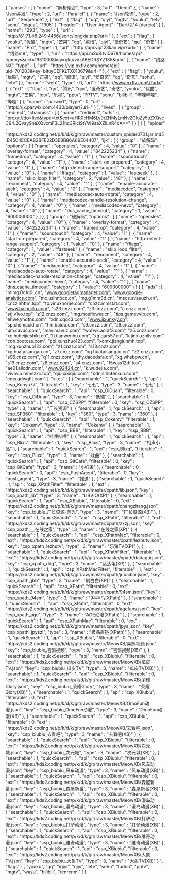 {
  "parses" : [
    {
      "name" : "解析聚合",
      "type" : 3,
      "url" : "Demo"
    },
    {
      "name" : "Json并发",
      "type" : 2,
      "url" : "Parallel"
    },
    {
      "name" : "Json轮询",
      "type" : 2,
      "url" : "Sequence"
    },
    {
      "ext" : {
        "flag" : [
          "qq",
          "qiyi",
          "mgtv",
          "youku",
          "letv",
          "sohu",
          "xigua",
          "1905"
        ],
        "header" : {
          "User-Agent" : "Dart\/2.14 (dart:io)"
        }
      },
      "name" : "293",
      "type" : 1,
      "url" : "http:\/\/81.71.48.249:4456\/jsonc\/longxia.php?url="
    },
    {
      "ext" : {
        "flag" : [
          "youku",
          "优酷",
          "mgtv",
          "芒果",
          "qq",
          "腾讯",
          "qiyi",
          "爱奇艺",
          "qq",
          "奇艺"
        ]
      },
      "name" : "Pro",
      "type" : 1,
      "url" : "http:\/\/api.vip123kan.vip\/?url="
    },
    {
      "name" : "线路m9",
      "type" : 1,
      "url" : "https:\/\/api.m3u8.tv:5678\/home\/api?type=ys&uid=1931000&key=gktuvyzABEORSYZ135&url="
    },
    {
      "name" : "线路NX",
      "type" : 1,
      "url" : "https:\/\/vip.nxflv.com\/home\/api?uid=701203&key=bltuyCEFKLTX013679&url="
    },
    {
      "ext" : {
        "flag" : [
          "youku",
          "优酷",
          "mgtv",
          "芒果",
          "qq",
          "腾讯",
          "qiyi",
          "爱奇艺",
          "qq",
          "奇艺",
          "sohu",
          "letv"
        ]
      },
      "name" : "web1",
      "type" : 0,
      "url" : "https:\/\/www.nxflv.com\/?url="
    },
    {
      "ext" : {
        "flag" : [
          "qq",
          "腾讯",
          "qiyi",
          "爱奇艺",
          "奇艺",
          "youku",
          "优酷",
          "mgtv",
          "芒果",
          "letv",
          "乐视",
          "pptv",
          "PPTV",
          "sohu",
          "bilibili",
          "哔哩哔哩",
          "哔哩"
        ]
      },
      "name" : "parwix1",
      "type" : 0,
      "url" : "https:\/\/jx.parwix.com:4433\/player\/?url="
    }
  ],
  "lives" : [
    {
      "group" : "redirect",
      "channels" : [
        {
          "name" : "redirect",
          "urls" : [
            "proxy:\/\/do=live&type=txt&ext=aHR0cHM6Ly9rZHMyLmNvZGluZy5uZXQvcC9rL2Qvay9naXQvcmF3L21hc3Rlci9tYW9saXZlLnR4dA=="
          ]
        }
      ]
    }
  ],
  "spider" : "https:\/\/kds2.coding.net\/p\/k\/d\/k\/git\/raw\/master\/custom_spider0701.jar;md5;B45C4ECEA82BFE22D3E8B86A69E04407",
  "ijk" : [
    {
      "group" : "软解码",
      "options" : [
        {
          "name" : "opensles",
          "category" : 4,
          "value" : "0"
        },
        {
          "name" : "overlay-format",
          "category" : 4,
          "value" : "842225234"
        },
        {
          "name" : "framedrop",
          "category" : 4,
          "value" : "1"
        },
        {
          "name" : "soundtouch",
          "category" : 4,
          "value" : "1"
        },
        {
          "name" : "start-on-prepared",
          "category" : 4,
          "value" : "1"
        },
        {
          "name" : "http-detect-range-support",
          "category" : 1,
          "value" : "0"
        },
        {
          "name" : "fflags",
          "category" : 1,
          "value" : "fastseek"
        },
        {
          "name" : "skip_loop_filter",
          "category" : 2,
          "value" : "48"
        },
        {
          "name" : "reconnect",
          "category" : 4,
          "value" : "1"
        },
        {
          "name" : "enable-accurate-seek",
          "category" : 4,
          "value" : "0"
        },
        {
          "name" : "mediacodec",
          "category" : 4,
          "value" : "0"
        },
        {
          "name" : "mediacodec-auto-rotate",
          "category" : 4,
          "value" : "0"
        },
        {
          "name" : "mediacodec-handle-resolution-change",
          "category" : 4,
          "value" : "0"
        },
        {
          "name" : "mediacodec-hevc",
          "category" : 4,
          "value" : "0"
        },
        {
          "name" : "dns_cache_timeout",
          "category" : 1,
          "value" : "600000000"
        }
      ]
    },
    {
      "group" : "硬解码",
      "options" : [
        {
          "name" : "opensles",
          "category" : 4,
          "value" : "0"
        },
        {
          "name" : "overlay-format",
          "category" : 4,
          "value" : "842225234"
        },
        {
          "name" : "framedrop",
          "category" : 4,
          "value" : "1"
        },
        {
          "name" : "soundtouch",
          "category" : 4,
          "value" : "1"
        },
        {
          "name" : "start-on-prepared",
          "category" : 4,
          "value" : "1"
        },
        {
          "name" : "http-detect-range-support",
          "category" : 1,
          "value" : "0"
        },
        {
          "name" : "fflags",
          "category" : 1,
          "value" : "fastseek"
        },
        {
          "name" : "skip_loop_filter",
          "category" : 2,
          "value" : "48"
        },
        {
          "name" : "reconnect",
          "category" : 4,
          "value" : "1"
        },
        {
          "name" : "enable-accurate-seek",
          "category" : 4,
          "value" : "0"
        },
        {
          "name" : "mediacodec",
          "category" : 4,
          "value" : "1"
        },
        {
          "name" : "mediacodec-auto-rotate",
          "category" : 4,
          "value" : "1"
        },
        {
          "name" : "mediacodec-handle-resolution-change",
          "category" : 4,
          "value" : "1"
        },
        {
          "name" : "mediacodec-hevc",
          "category" : 4,
          "value" : "1"
        },
        {
          "name" : "dns_cache_timeout",
          "category" : 1,
          "value" : "600000000"
        }
      ]
    }
  ],
  "ads" : [
    "mimg.0c1q0l.cn",
    "www.googletagmanager.com",
    "www.google-analytics.com",
    "mc.usihnbcq.cn",
    "mg.g1mm3d.cn",
    "mscs.svaeuzh.cn",
    "cnzz.hhttm.top",
    "tp.vinuxhome.com",
    "cnzz.mmstat.com",
    "www.baihuillq.com",
    "s23.cnzz.com",
    "z3.cnzz.com",
    "c.cnzz.com",
    "stj.v1vo.top",
    "z12.cnzz.com",
    "img.mosflower.cn",
    "tips.gamevvip.com",
    "ehwe.yhdtns.com",
    "xdn.cqqc3.com",
    "www.jixunkyy.cn",
    "sp.chemacid.cn",
    "hm.baidu.com",
    "s9.cnzz.com",
    "z6.cnzz.com",
    "um.cavuc.com",
    "mav.mavuz.com",
    "wofwk.aoidf3.com",
    "z5.cnzz.com",
    "xc.hubeijieshikj.cn",
    "tj.tianwenhu.com",
    "xg.gars57.cn",
    "k.jinxiuzhilv.com",
    "cdn.bootcss.com",
    "ppl.xunzhuo123.com",
    "xomk.jiangjunmh.top",
    "img.xunzhuo123.com",
    "z1.cnzz.com",
    "s13.cnzz.com",
    "xg.huataisangao.cn",
    "z7.cnzz.com",
    "xg.huataisangao.cn",
    "z2.cnzz.com",
    "s96.cnzz.com",
    "q11.cnzz.com",
    "thy.dacedsfa.cn",
    "xg.whsbpw.cn",
    "s19.cnzz.com",
    "z8.cnzz.com",
    "s4.cnzz.com",
    "f5w.as12df.top",
    "ae01.alicdn.com",
    "www.92424.cn",
    "k.wudejia.com",
    "vivovip.mmszxc.top",
    "qiu.xixiqiu.com",
    "cdnjs.hnfenxun.com",
    "cms.qdwght.com"
  ],
  "sites" : [
    {
      "searchable" : 1,
      "quickSearch" : 1,
      "api" : "csp_Kunyu77",
      "filterable" : 1,
      "key" : "七七",
      "type" : 3,
      "name" : "七七"
    },
    {
      "searchable" : 1,
      "quickSearch" : 1,
      "api" : "csp_DiDuan",
      "filterable" : 0,
      "key" : "csp_DiDuan",
      "type" : 3,
      "name" : "低端"
    },
    {
      "searchable" : 1,
      "quickSearch" : 1,
      "api" : "csp_CZSPP",
      "filterable" : 0,
      "key" : "csp_CZSPP",
      "type" : 3,
      "name" : "厂长资源"
    },
    {
      "searchable" : 1,
      "quickSearch" : 1,
      "api" : "csp_SP360",
      "filterable" : 1,
      "key" : "360",
      "type" : 3,
      "name" : "360"
    },
    {
      "searchable" : 1,
      "quickSearch" : 1,
      "api" : "csp_Cokemv",
      "filterable" : 1,
      "key" : "Cokemv",
      "type" : 3,
      "name" : "Cokemv"
    },
    {
      "searchable" : 1,
      "quickSearch" : 1,
      "api" : "csp_BBB",
      "filterable" : 1,
      "key" : "csp_BBB",
      "type" : 3,
      "name" : "哔哩哔哩"
    },
    {
      "searchable" : 1,
      "quickSearch" : 1,
      "api" : "csp_Blixs",
      "filterable" : 1,
      "key" : "csp_Blixs",
      "type" : 3,
      "name" : "相声小品"
    },
    {
      "searchable" : 1,
      "quickSearch" : 1,
      "api" : "csp_Blixq",
      "filterable" : 1,
      "key" : "csp_Blixq",
      "type" : 3,
      "name" : "戏曲"
    },
    {
      "searchable" : 1,
      "quickSearch" : 1,
      "api" : "csp_GitCafe",
      "filterable" : 0,
      "key" : "csp_GitCafe",
      "type" : 3,
      "name" : "小纸条"
    },
    {
      "searchable" : 0,
      "quickSearch" : 0,
      "api" : "csp_PushAgent",
      "filterable" : 0,
      "key" : "push_agent",
      "type" : 3,
      "name" : "推送"
    },
    {
      "searchable" : 1,
      "quickSearch" : 1,
      "api" : "csp_XPathFilter",
      "filterable" : 1,
      "ext" : "https:\/\/kds2.coding.net\/p\/k\/d\/k\/git\/raw\/master\/xpath\/lib.json",
      "key" : "csp_xpath_lib",
      "type" : 3,
      "name" : "LIBVIO(XP)"
    },
    {
      "searchable" : 1,
      "quickSearch" : 1,
      "api" : "csp_XBiubiu",
      "filterable" : 0,
      "ext" : "https:\/\/kds2.coding.net\/p\/k\/d\/k\/git\/raw\/master\/xpath\/changzhang.json",
      "key" : "csp_biubiu_厂长资源-蓝光",
      "type" : 3,
      "name" : "厂长资源(XB)"
    },
    {
      "searchable" : 1,
      "quickSearch" : 1,
      "api" : "csp_XPath",
      "filterable" : 1,
      "ext" : "https:\/\/kds2.coding.net\/p\/k\/d\/k\/git\/raw\/master\/xpath\/zxzj.json",
      "key" : "csp_xpath___在线之家",
      "type" : 3,
      "name" : "在线之家(XP)"
    },
    {
      "searchable" : 1,
      "quickSearch" : 1,
      "api" : "csp_XPathMac",
      "filterable" : 0,
      "ext" : "https:\/\/kds2.coding.net\/p\/k\/d\/k\/git\/raw\/master\/xpath\/lezhutv.json",
      "key" : "csp_xpath_lezhutv",
      "type" : 3,
      "name" : "乐猪TV(XP)"
    },
    {
      "searchable" : 1,
      "quickSearch" : 1,
      "api" : "csp_XPathFilter",
      "filterable" : 1,
      "ext" : "https:\/\/kds2.coding.net\/p\/k\/d\/k\/git\/raw\/master\/xpath\/dadagui.json",
      "key" : "csp_xpath_ddg",
      "type" : 3,
      "name" : "达达龟(XP)"
    },
    {
      "searchable" : 1,
      "quickSearch" : 1,
      "api" : "csp_XPathMacFilter",
      "filterable" : 1,
      "ext" : "https:\/\/kds2.coding.net\/p\/k\/d\/k\/git\/raw\/master\/xpath\/jubaibai.json",
      "key" : "csp_xpath_jbb",
      "type" : 3,
      "name" : "剧白白(XP)"
    },
    {
      "searchable" : 1,
      "quickSearch" : 1,
      "api" : "csp_XPath",
      "filterable" : 0,
      "ext" : "https:\/\/kds2.coding.net\/p\/k\/d\/k\/git\/raw\/master\/xpath\/94sm.json",
      "key" : "csp_xpath_94sm",
      "type" : 3,
      "name" : "94神马(XPath)"
    },
    {
      "searchable" : 1,
      "quickSearch" : 1,
      "api" : "csp_XPath",
      "filterable" : 0,
      "ext" : "https:\/\/kds2.coding.net\/p\/k\/d\/k\/git\/raw\/master\/xpath\/agefans.json",
      "key" : "csp_xpath_age",
      "type" : 3,
      "name" : "AGE动漫(XPath)"
    },
    {
      "searchable" : 1,
      "quickSearch" : 1,
      "api" : "csp_XPathMac",
      "filterable" : 0,
      "ext" : "https:\/\/kds2.coding.net\/p\/k\/d\/k\/git\/raw\/master\/xpath\/jpys.json",
      "key" : "csp_xpath_jpyszl",
      "type" : 3,
      "name" : "极品直链(XPath)"
    },
    {
      "searchable" : 1,
      "quickSearch" : 1,
      "api" : "csp_XBiubiu",
      "filterable" : 0,
      "ext" : "https:\/\/kds2.coding.net\/p\/k\/d\/k\/git\/raw\/master\/MeowXB\/喜鹊视频.json",
      "key" : "csp_biubiu_喜鹊视频",
      "type" : 3,
      "name" : "喜鹊视频(XB)"
    },
    {
      "searchable" : 1,
      "quickSearch" : 1,
      "api" : "csp_XBiubiu",
      "filterable" : 0,
      "ext" : "https:\/\/kds2.coding.net\/p\/k\/d\/k\/git\/raw\/master\/MeowXB\/瓜皮TV.json",
      "key" : "csp_biubiu_瓜皮TV",
      "type" : 3,
      "name" : "瓜皮TV(XB)"
    },
    {
      "searchable" : 1,
      "quickSearch" : 1,
      "api" : "csp_XBiubiu",
      "filterable" : 0,
      "ext" : "https:\/\/kds2.coding.net\/p\/k\/d\/k\/git\/raw\/master\/MeowXB\/荣耀Glory.json",
      "key" : "csp_biubiu_荣耀Glory",
      "type" : 3,
      "name" : "荣耀Glory(XB)"
    },
    {
      "searchable" : 1,
      "quickSearch" : 1,
      "api" : "csp_XBiubiu",
      "filterable" : 0,
      "ext" : "https:\/\/kds2.coding.net\/p\/k\/d\/k\/git\/raw\/master\/MeowXB\/OmoFun动漫.json",
      "key" : "csp_biubiu_OmoFun动漫",
      "type" : 3,
      "name" : "OmoFun动漫(XB)"
    },
    {
      "searchable" : 1,
      "quickSearch" : 1,
      "api" : "csp_XBiubiu",
      "filterable" : 0,
      "ext" : "https:\/\/kds2.coding.net\/p\/k\/d\/k\/git\/raw\/master\/MeowXB\/去看吧.json",
      "key" : "csp_biubiu_去看吧",
      "type" : 3,
      "name" : "去看吧(XB)"
    },
    {
      "searchable" : 1,
      "quickSearch" : 1,
      "api" : "csp_XBiubiu",
      "filterable" : 0,
      "ext" : "https:\/\/kds2.coding.net\/p\/k\/d\/k\/git\/raw\/master\/MeowXB\/次元城.json",
      "key" : "csp_biubiu_次元城",
      "type" : 3,
      "name" : "次元城(XB)"
    },
    {
      "searchable" : 1,
      "quickSearch" : 1,
      "api" : "csp_XBiubiu",
      "filterable" : 0,
      "ext" : "https:\/\/kds2.coding.net\/p\/k\/d\/k\/git\/raw\/master\/MeowXB\/风车动漫.json",
      "key" : "csp_biubiu_风车动漫",
      "type" : 3,
      "name" : "风车动漫(XB)"
    },
    {
      "searchable" : 1,
      "quickSearch" : 1,
      "api" : "csp_XBiubiu",
      "filterable" : 0,
      "ext" : "https:\/\/kds2.coding.net\/p\/k\/d\/k\/git\/raw\/master\/MeowXB\/森屋新番.json",
      "key" : "csp_biubiu_森屋新番",
      "type" : 3,
      "name" : "森屋新番(XB)"
    },
    {
      "searchable" : 1,
      "quickSearch" : 1,
      "api" : "csp_XBiubiu",
      "filterable" : 0,
      "ext" : "https:\/\/kds2.coding.net\/p\/k\/d\/k\/git\/raw\/master\/MeowXB\/漫岛动漫.json",
      "key" : "csp_biubiu_漫岛动漫",
      "type" : 3,
      "name" : "漫岛动漫(XB)"
    },
    {
      "searchable" : 1,
      "quickSearch" : 1,
      "api" : "csp_XBiubiu",
      "filterable" : 0,
      "ext" : "https:\/\/kds2.coding.net\/p\/k\/d\/k\/git\/raw\/master\/MeowXB\/打驴动漫.json",
      "key" : "csp_biubiu_打驴动漫",
      "type" : 3,
      "name" : "打驴动漫(XB)"
    },
    {
      "searchable" : 1,
      "quickSearch" : 1,
      "api" : "csp_XBiubiu",
      "filterable" : 0,
      "ext" : "https:\/\/kds2.coding.net\/p\/k\/d\/k\/git\/raw\/master\/MeowXB\/维奇动漫.json",
      "key" : "csp_biubiu_维奇动漫",
      "type" : 3,
      "name" : "维奇动漫(XB)"
    },
    {
      "searchable" : 1,
      "quickSearch" : 1,
      "api" : "csp_XBiubiu",
      "filterable" : 0,
      "ext" : "https:\/\/kds2.coding.net\/p\/k\/d\/k\/git\/raw\/master\/MeowXB\/大象TV.json",
      "key" : "csp_biubiu_大象TV",
      "type" : 3,
      "name" : "大象TV(XB)"
    }
  ],
  "flags" : [
    "youku",
    "qq",
    "iqiyi",
    "qiyi",
    "letv",
    "sohu",
    "tudou",
    "pptv",
    "mgtv",
    "wasu",
    "bilibili",
    "renrenmi"
  ]
}
